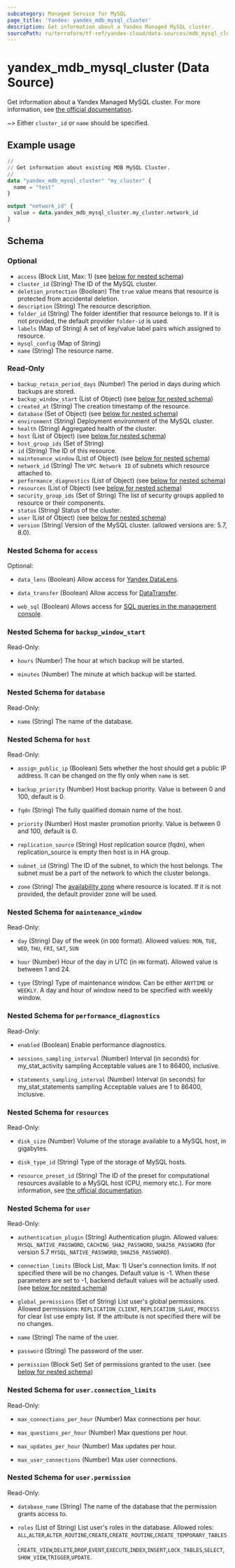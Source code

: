 ```yaml
---
subcategory: Managed Service for MySQL
page_title: 'Yandex: yandex_mdb_mysql_cluster'
description: Get information about a Yandex Managed MySQL cluster.
sourcePath: ru/terraform/tf-ref/yandex-cloud/data-sources/mdb_mysql_cluster.md
---
```


# yandex_mdb_mysql_cluster (Data Source)

Get information about a Yandex Managed MySQL cluster. For more information, see [the official documentation](https://yandex.cloud/docs/managed-mysql/).

~> Either `cluster_id` or `name` should be specified.

## Example usage

```terraform
//
// Get information about existing MDB MySQL Cluster.
//
data "yandex_mdb_mysql_cluster" "my_cluster" {
  name = "test"
}

output "network_id" {
  value = data.yandex_mdb_mysql_cluster.my_cluster.network_id
}
```

<!-- schema generated by tfplugindocs -->
## Schema

### Optional

- `access` (Block List, Max: 1) (see [below for nested schema](#nestedblock--access))
- `cluster_id` (String) The ID of the MySQL cluster.
- `deletion_protection` (Boolean) The `true` value means that resource is protected from accidental deletion.
- `description` (String) The resource description.
- `folder_id` (String) The folder identifier that resource belongs to. If it is not provided, the default provider `folder-id` is used.
- `labels` (Map of String) A set of key/value label pairs which assigned to resource.
- `mysql_config` (Map of String)
- `name` (String) The resource name.

### Read-Only

- `backup_retain_period_days` (Number) The period in days during which backups are stored.
- `backup_window_start` (List of Object) (see [below for nested schema](#nestedatt--backup_window_start))
- `created_at` (String) The creation timestamp of the resource.
- `database` (Set of Object) (see [below for nested schema](#nestedatt--database))
- `environment` (String) Deployment environment of the MySQL cluster.
- `health` (String) Aggregated health of the cluster.
- `host` (List of Object) (see [below for nested schema](#nestedatt--host))
- `host_group_ids` (Set of String)
- `id` (String) The ID of this resource.
- `maintenance_window` (List of Object) (see [below for nested schema](#nestedatt--maintenance_window))
- `network_id` (String) The `VPC Network ID` of subnets which resource attached to.
- `performance_diagnostics` (List of Object) (see [below for nested schema](#nestedatt--performance_diagnostics))
- `resources` (List of Object) (see [below for nested schema](#nestedatt--resources))
- `security_group_ids` (Set of String) The list of security groups applied to resource or their components.
- `status` (String) Status of the cluster.
- `user` (List of Object) (see [below for nested schema](#nestedatt--user))
- `version` (String) Version of the MySQL cluster. (allowed versions are: 5.7, 8.0).

<a id="nestedblock--access"></a>
### Nested Schema for `access`

Optional:

- `data_lens` (Boolean) Allow access for [Yandex DataLens](https://yandex.cloud/services/datalens).

- `data_transfer` (Boolean) Allow access for [DataTransfer](https://yandex.cloud/services/data-transfer).

- `web_sql` (Boolean) Allows access for [SQL queries in the management console](https://yandex.cloud/docs/managed-mysql/operations/web-sql-query).



<a id="nestedatt--backup_window_start"></a>
### Nested Schema for `backup_window_start`

Read-Only:

- `hours` (Number) The hour at which backup will be started.

- `minutes` (Number) The minute at which backup will be started.



<a id="nestedatt--database"></a>
### Nested Schema for `database`

Read-Only:

- `name` (String) The name of the database.



<a id="nestedatt--host"></a>
### Nested Schema for `host`

Read-Only:

- `assign_public_ip` (Boolean) Sets whether the host should get a public IP address. It can be changed on the fly only when `name` is set.

- `backup_priority` (Number) Host backup priority. Value is between 0 and 100, default is 0.

- `fqdn` (String) The fully qualified domain name of the host.

- `priority` (Number) Host master promotion priority. Value is between 0 and 100, default is 0.

- `replication_source` (String) Host replication source (fqdn), when replication_source is empty then host is in HA group.

- `subnet_id` (String) The ID of the subnet, to which the host belongs. The subnet must be a part of the network to which the cluster belongs.

- `zone` (String) The [availability zone](https://yandex.cloud/docs/overview/concepts/geo-scope) where resource is located. If it is not provided, the default provider zone will be used.



<a id="nestedatt--maintenance_window"></a>
### Nested Schema for `maintenance_window`

Read-Only:

- `day` (String) Day of the week (in `DDD` format). Allowed values: `MON`, `TUE`, `WED`, `THU`, `FRI`, `SAT`, `SUN`

- `hour` (Number) Hour of the day in UTC (in `HH` format). Allowed value is between 1 and 24.

- `type` (String) Type of maintenance window. Can be either `ANYTIME` or `WEEKLY`. A day and hour of window need to be specified with weekly window.



<a id="nestedatt--performance_diagnostics"></a>
### Nested Schema for `performance_diagnostics`

Read-Only:

- `enabled` (Boolean) Enable performance diagnostics.

- `sessions_sampling_interval` (Number) Interval (in seconds) for my_stat_activity sampling Acceptable values are 1 to 86400, inclusive.

- `statements_sampling_interval` (Number) Interval (in seconds) for my_stat_statements sampling Acceptable values are 1 to 86400, inclusive.



<a id="nestedatt--resources"></a>
### Nested Schema for `resources`

Read-Only:

- `disk_size` (Number) Volume of the storage available to a MySQL host, in gigabytes.

- `disk_type_id` (String) Type of the storage of MySQL hosts.

- `resource_preset_id` (String) The ID of the preset for computational resources available to a MySQL host (CPU, memory etc.). For more information, see [the official documentation](https://yandex.cloud/docs/managed-mysql/concepts/instance-types).



<a id="nestedatt--user"></a>
### Nested Schema for `user`

Read-Only:

- `authentication_plugin` (String) Authentication plugin. Allowed values: `MYSQL_NATIVE_PASSWORD`, `CACHING_SHA2_PASSWORD`, `SHA256_PASSWORD` (for version 5.7 `MYSQL_NATIVE_PASSWORD`, `SHA256_PASSWORD`).

- `connection_limits` (Block List, Max: 1) User's connection limits. If not specified there will be no changes. Default value is -1. When these parameters are set to -1, backend default values will be actually used. (see [below for nested schema](#nestedobjatt--user--connection_limits))

- `global_permissions` (Set of String) List user's global permissions. Allowed permissions: `REPLICATION_CLIENT`, `REPLICATION_SLAVE`, `PROCESS` for clear list use empty list. If the attribute is not specified there will be no changes.

- `name` (String) The name of the user.

- `password` (String) The password of the user.

- `permission` (Block Set) Set of permissions granted to the user. (see [below for nested schema](#nestedobjatt--user--permission))


<a id="nestedobjatt--user--connection_limits"></a>
### Nested Schema for `user.connection_limits`

Read-Only:

- `max_connections_per_hour` (Number) Max connections per hour.

- `max_questions_per_hour` (Number) Max questions per hour.

- `max_updates_per_hour` (Number) Max updates per hour.

- `max_user_connections` (Number) Max user connections.



<a id="nestedobjatt--user--permission"></a>
### Nested Schema for `user.permission`

Read-Only:

- `database_name` (String) The name of the database that the permission grants access to.

- `roles` (List of String) List user's roles in the database. Allowed roles: `ALL`,`ALTER`,`ALTER_ROUTINE`,`CREATE`,`CREATE_ROUTINE`,`CREATE_TEMPORARY_TABLES`, `CREATE_VIEW`,`DELETE`,`DROP`,`EVENT`,`EXECUTE`,`INDEX`,`INSERT`,`LOCK_TABLES`,`SELECT`,`SHOW_VIEW`,`TRIGGER`,`UPDATE`.

